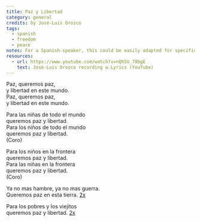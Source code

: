 ```yaml
---
title: Paz y Libertad
category: general
credits: by José-Luis Orozco
tags:
  - spanish
  - freedom
  - peace
notes: For a Spanish-speaker, this could be easily adapted for specific situations.
resources:
  - url: https://www.youtube.com/watch?v=nQh5U_78bgE
    text: José-Luis Orozco recording w.Lyrics (YouTube)
---
```

Paz, queremos paz,\
y libertad en este mundo.\
Paz, queremos paz,\
y libertad en este mundo.  

Para las niñas de todo el mundo\
queremos paz y libertad.\
Para los niños de todo el mundo\
queremos paz y libertad.\
(Coro)  

Para los niños en la frontera\
queremos paz y libertad.\
Para las niñas en la frontera\
queremos paz y libertad.\
(Coro)  

Ya no mas hambre, ya no mas guerra.\
Queremos paz en esta tierra. [2x](Coro)  

Para los pobres y los viejitos\
queremos paz y libertad. [2x](Coro)
